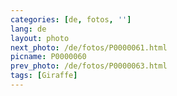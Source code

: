 ```yaml
---
categories: [de, fotos, '']
lang: de
layout: photo
next_photo: /de/fotos/P0000061.html
picname: P0000060
prev_photo: /de/fotos/P0000063.html
tags: [Giraffe]
---
```

